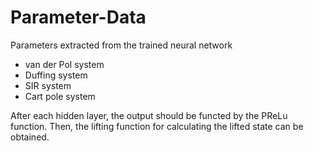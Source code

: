 # Parameter-Data
Parameters extracted from the trained neural network
* van der Pol system
* Duffing system
* SIR system
* Cart pole system

After each hidden layer, the output should be functed by the PReLu function. Then, the lifting function for calculating the lifted state can be obtained.
